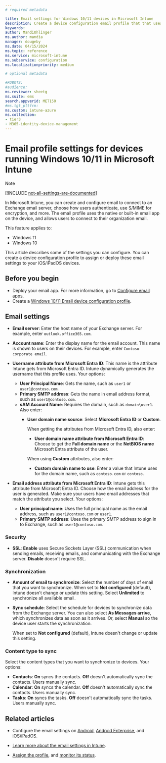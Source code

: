 ```yaml
---
# required metadata

title: Email settings for Windows 10/11 devices in Microsoft Intune
description: Create a device configuration email profile that that uses Exchange servers, and retrieves attributes from Microsoft Entra ID. You can also enable SSL, and synchronize email and schedules on Windows 10/11 client devices using Microsoft Intune.
keywords:
author: MandiOhlinger
ms.author: mandia
manager: dougeby
ms.date: 04/15/2024
ms.topic: reference
ms.service: microsoft-intune
ms.subservice: configuration
ms.localizationpriority: medium

# optional metadata

#ROBOTS:
#audience:
ms.reviewer: sheetg
ms.suite: ems
search.appverid: MET150
#ms.tgt_pltfrm:
ms.custom: intune-azure
ms.collection:
- tier3
- M365-identity-device-management
---
```


# Email profile settings for devices running Windows 10/11 in Microsoft Intune

> [!NOTE]
> [!INCLUDE [not-all-settings-are-documented](../includes/not-all-settings-are-documented.md)]

In Microsoft Intune, you can create and configure email to connect to an Exchange email server, choose how users authenticate, use S/MIME for encryption, and more. The email profile uses the native or built-in email app on the device, and allows users to connect to their organization email.

This feature applies to:

- Windows 11
- Windows 10

This article describes some of the settings you can configure. You can create a device configuration profile to assign or deploy these email settings to your iOS/iPadOS devices.

## Before you begin

- Deploy your email app. For more information, go to [Configure email apps](email-settings-configure.md).
- Create a [Windows 10/11 Email device configuration profile](email-settings-configure.md).

## Email settings

- **Email server**: Enter the host name of your Exchange server. For example, enter `outlook.office365.com`.
- **Account name**: Enter the display name for the email account. This name is shown to users on their devices. For example, enter `Contoso corporate email`.
- **Username attribute from Microsoft Entra ID**: This name is the attribute Intune gets from Microsoft Entra ID. Intune dynamically generates the username that this profile uses. Your options:
  - **User Principal Name**: Gets the name, such as `user1` or `user1@contoso.com`.
  - **Primary SMTP address**: Gets the name in email address format, such as `user1@contoso.com`.
  - **sAM Account Name**: Requires the domain, such as `domain\user1`. Also enter:  
    - **User domain name source**: Select **Microsoft Entra ID** or **Custom**.

      When getting the attributes from Microsoft Entra ID, also enter:
      - **User domain name attribute from Microsoft Entra ID**: Choose to get the **Full domain name** or the **NetBIOS name** Microsoft Entra attribute of the user.

      When using **Custom** attributes, also enter:
      - **Custom domain name to use**: Enter a value that Intune uses for the domain name, such as `contoso.com` or `contoso`.

- **Email address attribute from Microsoft Entra ID**: Intune gets this attribute from Microsoft Entra ID. Choose how the email address for the user is generated. Make sure your users have email addresses that match the attribute you select. Your options:
  - **User principal name**: Uses the full principal name as the email address, such as `user1@contoso.com` or `user1`.
  - **Primary SMTP address**: Uses the primary SMTP address to sign in to Exchange, such as `user1@contoso.com`.

### Security

- **SSL**: **Enable** uses Secure Sockets Layer (SSL) communication when sending emails, receiving emails, and communicating with the Exchange server. **Disable** doesn't require SSL.

### Synchronization

- **Amount of email to synchronize**: Select the number of days of email that you want to synchronize. When set to **Not configured** (default), Intune doesn't change or update this setting. Select **Unlimited** to synchronize all available email.
- **Sync schedule**: Select the schedule for devices to synchronize data from the Exchange server. You can also select **As Messages arrive**, which synchronizes data as soon as it arrives. Or, select **Manual** so the device user starts the synchronization.

  When set to **Not configured** (default), Intune doesn't change or update this setting.

### Content type to sync

Select the content types that you want to synchronize to devices. Your options:

- **Contacts**: **On** syncs the contacts. **Off** doesn't automatically sync the contacts. Users manually sync.
- **Calendar**: **On** syncs the calendar. **Off** doesn't automatically sync the contacts. Users manually sync.
- **Tasks**: **On** syncs the tasks. **Off** doesn't automatically sync the tasks. Users manually sync.

## Related articles

- Configure the email settings on [Android](email-settings-android.md), [Android Enterprise](email-settings-android-enterprise.md), and [iOS/iPadOS](email-settings-ios.md).

- [Learn more about the email settings in Intune](email-settings-configure.md).

- [Assign the profile](device-profile-assign.md), and [monitor its status](device-profile-monitor.md).
